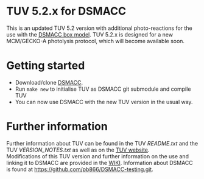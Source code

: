 TUV 5.2.x for DSMACC
====================
This is an updated TUV 5.2 version with additional photo-reactions for the use with the [DSMACC box model](https://github.com/pb866/DSMACC-testing.git). TUV 5.2.x is designed for a new MCM/GECKO-A photolysis protocol, which will become available soon.

Getting started
===============
- Download/clone [DSMACC](https://github.com/pb866/DSMACC-testing.git).
- Run `make new` to initialise TUV as DSMACC git submodule and compile TUV
- You can now use DSMACC with the new TUV version in the usual way.

Further information
===================
Further information about TUV can be found in the TUV _README.txt_ and the TUV _VERSION\_NOTES.txt_ as well as on the [TUV website](https://www2.acom.ucar.edu/modeling/tropospheric-ultraviolet-and-visible-tuv-radiation-model).  
Modifications of this TUV version and further information on the use and linking it to DSMACC are provided in the [WIKI](https://github.com/pb866/TUV_DSMACC/wiki).
Information about DSMACC is found at https://github.com/pb866/DSMACC-testing.git.
